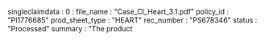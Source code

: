 singleclaimdata
: 
0
: 
file_name
: 
"Case_CI_Heart_3.1.pdf"
policy_id
: 
"PI1776685"
prod_sheet_type
: 
"HEART"
rec_number
: 
"PS678346"
status
: 
"Processed"
summary
: 
"The product 
